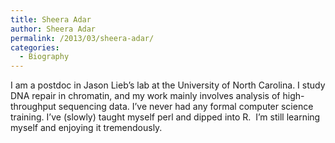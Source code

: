 ```yaml
---
title: Sheera Adar
author: Sheera Adar
permalink: /2013/03/sheera-adar/
categories:
  - Biography
---
```

I am a postdoc in Jason Lieb’s lab at the University of North Carolina. I study DNA repair in chromatin, and my work mainly involves analysis of high-throughput sequencing data. I’ve never had any formal computer science training. I’ve (slowly) taught myself perl and dipped into R.  I’m still learning myself and enjoying it tremendously.
